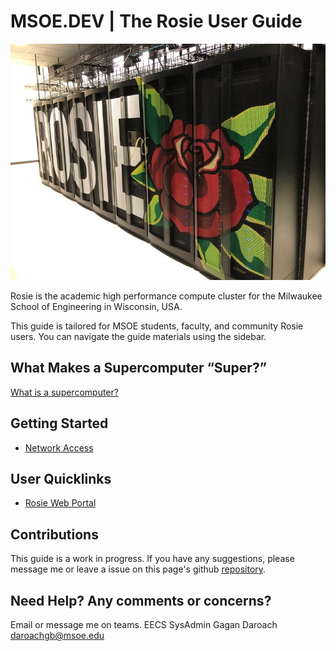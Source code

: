 # MSOE.DEV | The Rosie User Guide

![Rosie Supercomputer](_images/Rosie.jpg)

Rosie is the academic high performance compute cluster for the Milwaukee School of Engineering in Wisconsin, USA.

This guide is tailored for MSOE students, faculty, and community Rosie users. You can navigate the guide materials using the sidebar.

## What Makes a Supercomputer “Super?”

[What is a supercomputer?](https://player.vimeo.com/video/438661086 ':include :type=iframe')

## Getting Started

* [Network Access](access.md)

## User Quicklinks

* [Rosie Web Portal](https://dh-ood.hpc.msoe.edu/)

## Contributions

This guide is a work in progress. If you have any suggestions, please message me or leave a issue on this page's github [repository](https://github.com/gagandaroach/rosie).

## Need Help? Any comments or concerns?

Email or message me on teams. EECS SysAdmin Gagan Daroach <daroachgb@msoe.edu>
